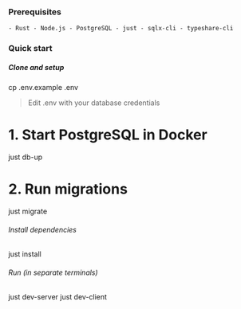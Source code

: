 ### Prerequisites
    - Rust - Node.js - PostgreSQL - just - sqlx-cli - typeshare-cli

### Quick start
   ##### Clone and setup
   cp .env.example .env
   > Edit .env with your database credentials

   # 1. Start PostgreSQL in Docker
   just db-up

   # 2. Run migrations
   just migrate

   ###### Install dependencies
   just install

   ###### Run (in separate terminals)
   just dev-server
   just dev-client
